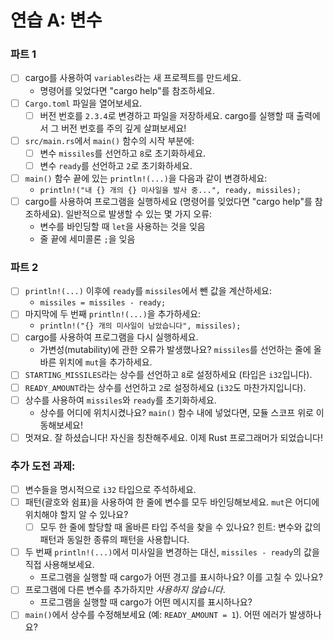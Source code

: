 # 연습 A: 변수

### 파트 1
- [ ] cargo를 사용하여 `variables`라는 새 프로젝트를 만드세요.
  - 명령어를 잊었다면 "cargo help"를 참조하세요.
- [ ] `Cargo.toml` 파일을 열어보세요.
  - [ ] 버전 번호를 `2.3.4`로 변경하고 파일을 저장하세요. cargo를 실행할 때 출력에서 그 버전 번호를 주의 깊게 살펴보세요!
- [ ] `src/main.rs`에서 `main()` 함수의 시작 부분에:
  - [ ] 변수 `missiles`를 선언하고 `8`로 초기화하세요.
  - [ ] 변수 `ready`를 선언하고 `2`로 초기화하세요.
- [ ] `main()` 함수 끝에 있는 `println!(...)`을 다음과 같이 변경하세요:
  - `println!("내 {} 개의 {} 미사일을 발사 중...", ready, missiles);`
- [ ] cargo를 사용하여 프로그램을 실행하세요 (명령어를 잊었다면 "cargo help"를 참조하세요).
  일반적으로 발생할 수 있는 몇 가지 오류:
  - 변수를 바인딩할 때 `let`을 사용하는 것을 잊음
  - 줄 끝에 세미콜론 `;`을 잊음

### 파트 2

- [ ] `println!(...)` 이후에 `ready`를 `missiles`에서 뺀 값을 계산하세요:
  - `missiles = missiles - ready;`
- [ ] 마지막에 두 번째 `println!(...)`을 추가하세요:
  - `println!("{} 개의 미사일이 남았습니다", missiles);`
- [ ] cargo를 사용하여 프로그램을 다시 실행하세요.
  - 가변성(mutability)에 관한 오류가 발생했나요? `missiles`를 선언하는 줄에 올바른 위치에 `mut`을 추가하세요.
- [ ] `STARTING_MISSILES`라는 상수를 선언하고 `8`로 설정하세요 (타입은 `i32`입니다).
- [ ] `READY_AMOUNT`라는 상수를 선언하고 `2`로 설정하세요 (`i32`도 마찬가지입니다).
- [ ] 상수를 사용하여 `missiles`와 `ready`를 초기화하세요.
  - 상수를 어디에 위치시켰나요? `main()` 함수 내에 넣었다면, 모듈 스코프 위로 이동해보세요!
- [ ] 멋져요. 잘 하셨습니다! 자신을 칭찬해주세요. 이제 Rust 프로그래머가 되었습니다!

### 추가 도전 과제:
- [ ] 변수들을 명시적으로 `i32` 타입으로 주석하세요.
- [ ] 패턴(괄호와 쉼표)을 사용하여 한 줄에 변수를 모두 바인딩해보세요. `mut`은 어디에 위치해야 할지 알 수 있나요?
  - [ ] 모두 한 줄에 할당할 때 올바른 타입 주석을 찾을 수 있나요? 힌트: 변수와 값의 패턴과 동일한 종류의 패턴을 사용합니다.
- [ ] 두 번째 `println!(...)`에서 미사일을 변경하는 대신, `missiles - ready`의 값을 직접 사용해보세요.
  - 프로그램을 실행할 때 cargo가 어떤 경고를 표시하나요? 이를 고칠 수 있나요?
- [ ] 프로그램에 다른 변수를 추가하지만 *사용하지 않습니다*.
  - 프로그램을 실행할 때 cargo가 어떤 메시지를 표시하나요?
- [ ] `main()`에서 상수를 수정해보세요 (예: `READY_AMOUNT = 1`). 어떤 에러가 발생하나요?
